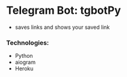 # Telegram Bot: tgbotPy
- saves links and shows your saved link

### Technologies:
- Python
- aiogram
- Heroku